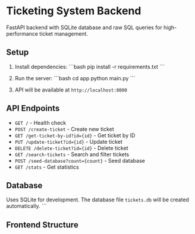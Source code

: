 # Ticketing System Backend

FastAPI backend with SQLite database and raw SQL queries for high-performance ticket management.

## Setup

1. Install dependencies:
   \`\`\`bash
   pip install -r requirements.txt
   \`\`\`

2. Run the server:
   \`\`\`bash
   cd app
   python main.py
   \`\`\`

3. API will be available at `http://localhost:8000`

## API Endpoints

- `GET /` - Health check
- `POST /create-ticket` - Create new ticket
- `GET /get-ticket-by-id?id={id}` - Get ticket by ID
- `PUT /update-ticket?id={id}` - Update ticket
- `DELETE /delete-ticket?id={id}` - Delete ticket
- `GET /search-tickets` - Search and filter tickets
- `POST /seed-database?count={count}` - Seed database
- `GET /stats` - Get statistics

## Database

Uses SQLite for development. The database file `tickets.db` will be created automatically.
\`\`\`

## Frontend Structure
